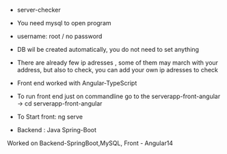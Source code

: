 - server-checker

- You need mysql to open program

- username: root / no password

- DB wil be created automatically, you do not need to set anything

- There are already few ip adresses , some of them may march with your address, but also to check, you can add your own ip adresses to check

- Front end worked with Angular-TypeScript

- To run front end just on commandline go to the  serverapp-front-angular -> cd serverapp-front-angular

- To Start front:  ng serve

- Backend : Java Spring-Boot

Worked on  Backend-SpringBoot,MySQL, Front - Angular14
